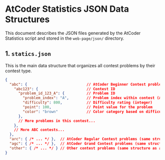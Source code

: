 # AtCoder Statistics JSON Data Structures

This document describes the JSON files generated by the AtCoder Statistics script and stored in the `web-page/json/` directory.

## 1. `statics.json`

This is the main data structure that organizes all contest problems by their contest type.

```json
{
  "abc": {                           // AtCoder Beginner Contest problems
    "abc123": {                      // Contest ID
      "problem_id_123_A": {          // Problem ID
        "problem_index": "A",        // Problem index within contest (A, B, C, etc.)
        "difficulty": 800,           // Difficulty rating (integer)
        "point": 100,                // Point value for the problem
        "color": "brown"             // Color category based on difficulty
      },
      // More problems in this contest...
    },
    // More ABC contests...
  },
  "arc": { /* ... */ },  // AtCoder Regular Contest problems (same structure as abc)
  "agc": { /* ... */ },  // AtCoder Grand Contest problems (same structure as abc)
  "other": { /* ... */ } // Other contest problems (same structure as abc)
}